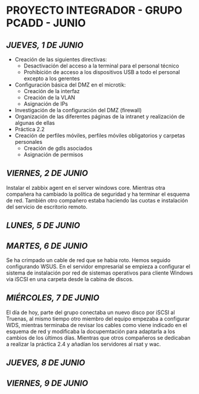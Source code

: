 # PROYECTO INTEGRADOR - GRUPO PCADD - JUNIO

## *JUEVES, 1 DE JUNIO*
- Creación de las siguientes directivas: 
  - Desactivación del acceso a la terminal para el personal técnico
  - Prohibición de acceso a los dispositivos USB a todo el personal excepto a los gerentes
- Configuración básica del DMZ en el microtik:
  - Creación de la interfaz
  - Creación de la VLAN
  - Asignación de IPs
- Investigación de la configuración del DMZ (firewall)
- Organización de las diferentes páginas de la intranet y realización de algunas de ellas   
- Práctica 2.2
- Creación de perfiles móviles, perfiles móviles obligatorios y carpetas personales
  - Creación de gdls asociados
  - Asignación de permisos


## *VIERNES, 2 DE JUNIO*

Instalar el zabbix agent en el server windows core. Mientras otra compañera ha cambiado la política de seguridad y ha terminar el esquema de red. También otro compañero estaba haciendo las cuotas e instalación del servicio de escritorio remoto.

## *LUNES, 5 DE JUNIO*

## *MARTES, 6 DE JUNIO*
Se ha crimpado un cable de red que se habia roto.
Hemos seguido configurando WSUS.
En el servidor empresarial se empieza a configurar el sistema de instalación por red de sistemas operativos para cliente Windows via iSCSI en una carpeta desde la cabina de discos.
## *MIÉRCOLES, 7 DE JUNIO*
El día de hoy, parte del grupo conectaba un nuevo disco por iSCSI al Truenas, al mismo tiempo otro miembro del equipo empezaba a configurar WDS, mientras terminaba de revisar los cables como viene indicado en el esquema de red y modificaba la docupemtación para adaptarla a los cambios de los últimos días. Mientras que otros compañeros se dedicaban a realizar la práctica 2.4 y añadían los servidores al rsat y wac.
## *JUEVES, 8 DE JUNIO*

## *VIERNES, 9 DE JUNIO*

